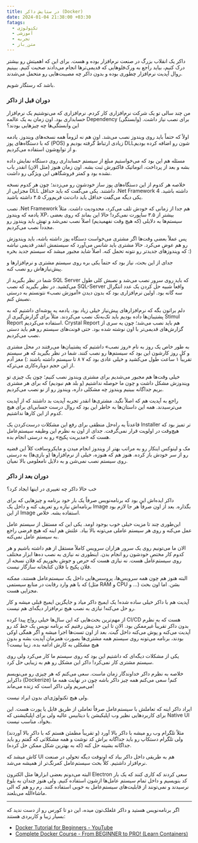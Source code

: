 ```yaml
---
title: در ستایش داکر (Docker)
date: 2024-01-04 21:38:00 +03:30
fatags:
  - تکنولوژی
  - آموزشی
  - تجربه
  - متن_باز
---
```


داکر یک انقلاب بزرگ در صنعت نرم‌افزار بوده و هست. برای این که اهمیتش رو بیشتر درک کنیم، بیاید راجع به ورک‌فلو‌هایی که قدیمی‌ترها انجام می‌دادند صحبت کنیم. ببینیم روال آپدیت نرم‌افزار چطوری بوده و بدون داکر چه مصیبت‌هایی رو متحمل می‌شدند. 

باشد که رستگار شویم. 

### دوران قبل از داکر
من چند سالی تو یک شرکت نرم‌افزاری کار کردم. نرم‌افزاری که می‌نوشتیم یک نرم‌افزار حسابداری بود. اون زمان به یک عالمه Dependency (وابستگی) برای نصب نیاز داشت. این وابستگی‌ها چه چیزهایی بودند؟

اولاً که حتماً باید روی ویندوز نصب می‌شد. اون هم نه لزوماً همه نسخه‌های ویندوز. یادمه که با دستگاه‌های پوز (POS) زیادی ارتباط گرفته بودیم و DLLشون رو اضافه کرده بودیم و از توابع‌شون استفاده می‌کردیم. 

مسئله هم این بود که می‌خواستیم مبلغ از سیستم حسابداری روی دستگاه نمایش داده بشه و بعد از پرداخت، اتوماتیک فاکتورش ثبت بشه. اون زمان هنوز (مثل الان) انقدر باب نشده بود و کمتر فروشگاهی این ویژگی رو داشت. 

خلاصه هر کدوم از این دستگاه‌های پوز ساز خودشون رو می‌زدند؛ چون هر کدوم نسخه مجزایی از DLL داشتند. یکی می‌گفت که باید حداقل .Net Framework 4 داشته باشید. یکی دیگه می‌گفت حداقل باید دات‌نت فریم‌ورک ۴.۵ داشته باشید. 

نصب .Net Framework هم جدا از زمانی که خودش تلف می‌کرد، محدودیت داشت. مثلاً یادمه که ویندوز XP، بیشتر از ۳.۵ ساپورت نمی‌کرد! حالا این بماند که روی بعضی سیستم‌ها به دلایلی (که هیچ وقت نفهمیدیم) اصلاً نصب نمی‌شد و تهش باید ویندوز رو مجدداً نصب می‌کردیم. 

پس عملاً بعضی وقت‌ها اگر مشتری می‌خواست دستگاه پوز داشته باشه، باید ویندوزش رو هم عوض می‌کرد. حالا مشتری باید شانس می‌آورد که سیستمش انقدر قدیمی نباشه که ویندوزهای جدیدتر رو نتونه تحمل کنه. اصلاً شاید مجبور میشد که سیستم جدید بخره :)

جدای از این بحث، نیاز بود که حتماً یکی بره روی سیستم مشتری و نرم‌افزارها و پیش‌نیازهاش رو نصب کنه. 

شما در نظر بگیرید از SQL Server که باید روی سرور نصب می‌شد و نصبش کلی طول می‌کشید. در نظر بگیرید که نصب SQL-Server واقعاً شبیه حل کردن یک عدد انتگرال سه گانه بود. اولین نرم‌افزاری بود که بدون دیدن «آموزش نصب» نتونستم به درستی نصبش کنم.

دلم براتون بگه که نرم‌افزارهای پیش‌نیاز خیلی زیاد بود. یادمه یه پوشه‌ای داشتیم که به پشتیبان‌ها داده بودیم باید تک‌به‌تک نصب می‌کردند. مثلاً برای گزارش‌گیری از Stimul Report استفاده می‌کردیم. Crystal Report هم باید نصب می‌شد؛ چون یه سری از گزارش‌های قدیمی‌تر با اون نوشته شده بود. حتی فونت‌های سیستم رو هم باید دستی نصب می‌کردیم.

به طور خاص یک روز به نام «روز نصب» داشتیم که پشتیبان‌ها می‌رفتند در محل مشتری و کل روز کارشون این بود که سیستم‌ها رو نصب کنند. شما در نظر بگیرید که هر سیستم تقریباً ۱ ساعت طول می‌کشید و خیلی عادی بود که ۷ ۸ تا سیستم داشته باشند :) مغز آدم از این حجم دوباره‌کاری می‌ترکه.

خیلی وقت‌ها هم مجبور می‌شدیم برای مشتری ویندوز نصب کنیم؛ چون یک چیزی تو ویندوزش مشکل داشت و چون ما حوصله نداشتیم (و بلد هم نبودیم) که برای هر مشتری بریم جداگانه ببینیم ویندوز چه مشکلی داره، ویندوز رو از نو نصب می‌کردیم.

راجع به آپدیت هم که اصلاً نگید. مشتری‌ها انقدر تجربه آپدیت بد داشتند که از آپدیت می‌ترسیدند. همه این داستان‌ها به خاطر این بود که روال درست حسابی‌ای برای هیچ کدوم از این کارها نداشتیم. 

قاعدتاً یه راه‌حل منطقی برای رفع این مشکلات درست‌کردن یک Installer تر تمیز بود که هیچ‌وقت در اولویت قرار نمی‌گرفت. جدای از اون به نظرم این وظیفه سیستم‌عامل هست که «مدیریت پکیج» رو به درستی انجام بده. 

مک و لینوکس اینکار رو به مراتب بهتر از ویندوز انجام میدن و مایکروسافت کلاً این قضیه رو از سر خودش باز کرده. هنوز هم که هنوزه، خیلی از نرم‌افزارها (و بازی‌ها) به درستی روی سیستم نصب نمی‌شن و به دلایل نامعلومی بالا نمیان.
### دوران بعد از داکر
خب حالا داکر چه تغییری در اینها ایجاد کرد؟ 

داکر ایده‌اش این بود که برنامه‌نویس صرفاً یک بار خود برنامه و چیزهایی که برای برنامه‌اش نیازه رو تعریف کنه و داخل یک Image بگذاره. بعد از اون صرفاً هر جا لازم بود از این Image استفاده بشه. خلاص. 

این‌طوری چند تا مزیت خیلی خوب بوجود اومد. یکی این که مستقل از سیستم عامل عمل می‌کنه و روی هر سیستم عاملی می‌تونه بالا بیاد. علتش هم اینه که هیچ فرضی راجع به سیستم عامل نمی‌کنه. 

الان ما می‌تونیم روی یک سرور هزاران سرویس کاملاً مستقل از هم داشته باشیم و هر کدوم کار مختص خودشون رو انجام بدن. اینطوری نه نیازی به نصب ده‌ها ابزار مختلف روی سیستم‌عامل هست. نه نیازی هست که حرص و جوش بخوریم که فلان نسخه از فلان پکیج با فلان کتابخانه سازگار نیست. 

البته هنوز هم چون همه سرویس‌ها، پروسس‌هایی داخل یک سیستم‌عامل هستند، ممکنه که با هم وارد رقابت در منابع سیستمی (مثل RAM و CPU و ...) بشن. اما اون بحث مجزایی هست. 

آپدیت هم با داکر خیلی ساده شده! یک ایمیج داکر میاد و جایگزین ایمیج قبلی میشه و کار رو حل می‌کنه! نیازی به نصب هیچ نر‌م‌افزار دیگه‌ای هم نیست. 

از مهم‌ترین بحث‌هایی که این سال‌ها خیلی رواج پیدا کرده CI/CD هست که به نظرم بدون داکر تقریباً غیرممکن بود. الان تا این حد پیش رفتیم که برنامه نویس یک خط کد رو آپدیت می‌کنه و پوش می‌کنه داخل گیت. بعد از اون تست‌ها اجرا میشه و اگر همگی اوکی بودند، برنامه می‌تونه روی سیستم همه مشتری‌ها بصورت همزمان آپدیت بشه و بدون هیچ مشکلی به کارش ادامه بده. زیبا نیست؟ 

یکی از مشکلات دیگه‌ای که داشتیم این بود که روی سیستم ما کار می‌کرد ولی روی سیستم مشتری کار نمی‌کرد! داکر این مشکل رو هم به زیبایی حل کرد. 

خلاصه به نظرم داکر خداوندگار زمان ماست. سعی می‌کنم که هر چیزی رو می‌نویسم داکرایز (Dockerize) کنم! سعی می‌کنم همه چیز داکر باشه چون در نهایت همه ما می‌میریم ولی داکر است که زنده می‌ماند! 

ولی هیچ تکنولوژی‌ای بدون ایراد نیست. 

ایراد داکر اینه که تعاملش با سیستم‌عامل صرفاً تعاملی از طریق فایل یا پورت هست. این برای کاربردهایی نظیر وب‌ اپلیکیشن یا دیتابیس عالیه ولی برای اپلیکیشنی که Native UI بخواد، مناسب نیست. 

مثلاً تلگرام وب رو میشه با داکر بالا آورد (و تقریباً مطمئن هستم که با داکر بالا آوردند) ولی تلگرام دستکاپ رو باید جداگانه براش کد نوشت و همه مشکلاتی که گفتم رو باید جداگانه بشینه حل کنه (که به بهترین شکل ممکن حل کرده).

کاش میشد که UI هم به طریقی داخل داکر بیاد که اونوقت دیگه تحولی در صنعت نرم‌افزار داشتیم. کلاً بحث سیستم‌عامل کمرنگ‌تر از همیشه می‌شد. 

البته می‌دونم بعضی ابزارها مثل الکترون Electron سعی کردند که کاری کنند که یک بار کد بنویسیم و داخل تمام سیستم عامل‌ها ازشون استفاده کنیم. ولی هنوز چندان به بلوغ نرسیدند و نمی‌تونند از قابلیت‌های سیستم‌عامل به خوبی استفاده کنند. رم رو هم که الی ماشاءالله می‌بلعند. 

---

اگر برنامه‌نویس هستید و داکر غلغلک‌تون میده، این دو تا کورس رو از دست ندید که بسیار زیبا و کاربردی هستند:
- [Docker Tutorial for Beginners - YouTube](https://www.youtube.com/watch?v=pTFZFxd4hOI)
- [Complete Docker Course - From BEGINNER to PRO! (Learn Containers)](https://www.youtube.com/@DevOpsDirective)


